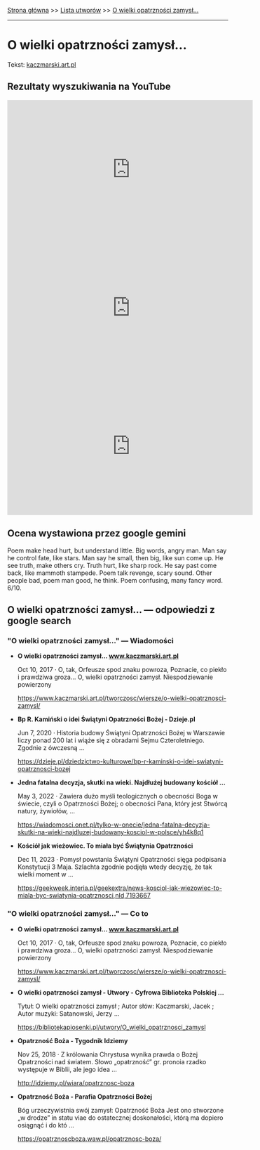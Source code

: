 [Strona główna](../index.md) >> [Lista utworów](../list.md) >> [O wielki opatrzności zamysł…](362.md)

---

# O wielki opatrzności zamysł…

Tekst: [kaczmarski.art.pl](https://www.kaczmarski.art.pl/tworczosc/wiersze/o-wielki-opatrznosci-zamysl/)

## Rezultaty wyszukiwania na YouTube

<iframe width="560" height="315" src="https://www.youtube.com/embed/QCopoCoerRs?si=IdontcarewhotheIRSsendsImnotpayingtaxes" title="YouTube video player" frameborder="0" allow="accelerometer; autoplay; clipboard-write; encrypted-media; gyroscope; picture-in-picture; web-share" referrerpolicy="strict-origin-when-cross-origin" allowfullscreen></iframe>

<iframe width="560" height="315" src="https://www.youtube.com/embed/7cxciyZEBkE?si=IdontcarewhotheIRSsendsImnotpayingtaxes" title="YouTube video player" frameborder="0" allow="accelerometer; autoplay; clipboard-write; encrypted-media; gyroscope; picture-in-picture; web-share" referrerpolicy="strict-origin-when-cross-origin" allowfullscreen></iframe>

<iframe width="560" height="315" src="https://www.youtube.com/embed/-1t4Dz0vQjo?si=IdontcarewhotheIRSsendsImnotpayingtaxes" title="YouTube video player" frameborder="0" allow="accelerometer; autoplay; clipboard-write; encrypted-media; gyroscope; picture-in-picture; web-share" referrerpolicy="strict-origin-when-cross-origin" allowfullscreen></iframe>

## Ocena wystawiona przez google gemini

Poem make head hurt, but understand little. Big words, angry man. Man say he control fate, like stars. Man say he small, then big, like sun come up. He see truth, make others cry. Truth hurt, like sharp rock. He say past come back, like mammoth stampede. Poem talk revenge, scary sound. Other people bad, poem man good, he think. Poem confusing, many fancy word. 6/10.


## O wielki opatrzności zamysł… — odpowiedzi z google search

### "O wielki opatrzności zamysł…" — Wiadomości

- **O wielki opatrzności zamysł… www.kaczmarski.art.pl**

    Oct 10, 2017  ·  O, tak, Orfeusze spod znaku powroza, Poznacie, co piekło i prawdziwa groza… O, wielki opatrzności zamysł. Niespodziewanie powierzony 

   <https://www.kaczmarski.art.pl/tworczosc/wiersze/o-wielki-opatrznosci-zamysl/>
- **Bp R. Kamiński o idei Świątyni Opatrzności Bożej - Dzieje.pl**

    Jun 7, 2020  ·  Historia budowy Świątyni Opatrzności Bożej w Warszawie liczy ponad 200 lat i wiąże się z obradami Sejmu Czteroletniego. Zgodnie z ówczesną ... 

   <https://dzieje.pl/dziedzictwo-kulturowe/bp-r-kaminski-o-idei-swiatyni-opatrznosci-bozej>
- **Jedna fatalna decyzja, skutki na wieki. Najdłużej budowany kościół ...**

    May 3, 2022  ·  Zawiera dużo myśli teologicznych o obecności Boga w świecie, czyli o Opatrzności Bożej; o obecności Pana, który jest Stwórcą natury, żywiołów, ... 

   <https://wiadomosci.onet.pl/tylko-w-onecie/jedna-fatalna-decyzja-skutki-na-wieki-najdluzej-budowany-kosciol-w-polsce/yh4k8q1>
- **Kościół jak wieżowiec. To miała być Świątynia Opatrzności**

    Dec 11, 2023  ·  Pomysł powstania Świątyni Opatrzności sięga podpisania Konstytucji 3 Maja. Szlachta zgodnie podjęła wtedy decyzję, że tak wielki moment w ... 

   <https://geekweek.interia.pl/geekextra/news-kosciol-jak-wiezowiec-to-miala-byc-swiatynia-opatrznosci,nId,7193667>

### "O wielki opatrzności zamysł…" — Co to

- **O wielki opatrzności zamysł… www.kaczmarski.art.pl**

    Oct 10, 2017  ·  O, tak, Orfeusze spod znaku powroza, Poznacie, co piekło i prawdziwa groza… O, wielki opatrzności zamysł. Niespodziewanie powierzony 

   <https://www.kaczmarski.art.pl/tworczosc/wiersze/o-wielki-opatrznosci-zamysl/>
- **O wielki opatrzności zamysł - Utwory - Cyfrowa Biblioteka Polskiej ...**

    Tytuł: O wielki opatrzności zamysł ; Autor słów: Kaczmarski, Jacek ; Autor muzyki: Satanowski, Jerzy ... 

   <https://bibliotekapiosenki.pl/utwory/O_wielki_opatrznosci_zamysl>
- **Opatrzność Boża - Tygodnik Idziemy**

    Nov 25, 2018  ·  Z królowania Chrystusa wynika prawda o Bożej Opatrzności nad światem. Słowo „opatrzność” gr. pronoia rzadko występuje w Biblii, ale jego idea ... 

   <http://idziemy.pl/wiara/opatrznosc-boza>
- **Opatrzność Boża - Parafia Opatrzności Bożej**

    Bóg urzeczywistnia swój zamysł: Opatrzność Boża   Jest ono stworzone „w drodze” in statu viae do ostatecznej doskonałości, którą ma dopiero osiągnąć i do któ ... 

   <https://opatrznoscboza.waw.pl/opatrznosc-boza/>

